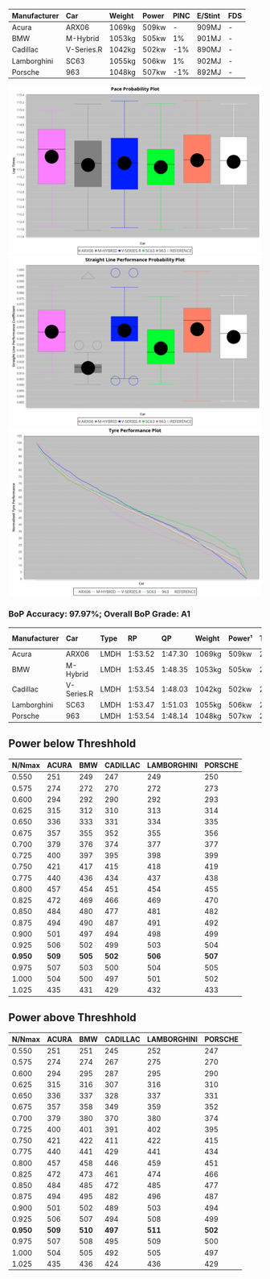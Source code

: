 |Manufacturer|Car|Weight|Power|PINC|E/Stint|FDS|
|:-|:-|:-|:-|:-|:-|:-|
|Acura|ARX06|1069kg|509kw|-|909MJ|-|
|BMW|M-Hybrid|1053kg|505kw|1%|901MJ|-|
|Cadillac|V-Series.R|1042kg|502kw|-1%|890MJ|-|
|Lamborghini|SC63|1055kg|506kw|1%|902MJ|-|
|Porsche|963|1048kg|507kw|-1%|892MJ|-|

![PACECHART](./IMG/ACOMETHOD.png)
![STRAIGHTLINEPERFORMANCECHART](./IMG/ACOMETHOD_sp.png)
![TYREPERFORMANCECHART](./IMG/ACOMETHOD_tw.png)

### BoP Accuracy: 97.97%; Overall BoP Grade: A1
|Manufacturer|Car|Type|RP|QP|Weight|Power¹|Threshhold|PINC|Power²|E/Stint|AVG Vmax|FDS|RDLC|L/Stint|BOP-Grade|ModelAccuracy|ModelPoints|Match%|
|:-|:-|:-|:-|:-|:-|:-|:-|:-|:-|:-|:-|:-|:-|:-|:-|:-|:-|:-|
|Acura|ARX06|LMDH|1:53.52|1:47.30|1069kg|509kw|210.0kph|-|509kw|909MJ|277.60kph|-|0.99|30|~A1|100.00%|995|96.84%|
|BMW|M-Hybrid|LMDH|1:53.45|1:48.35|1053kg|505kw|210.0kph|1%|510kw|901MJ|274.46kph|-|1.01|30|~A1|96.62%|1656|98.39%|
|Cadillac|V-Series.R|LMDH|1:53.54|1:48.03|1042kg|502kw|210.0kph|-1%|497kw|890MJ|277.53kph|-|1.02|30|~A1|90.68%|2081|99.58%|
|Lamborghini|SC63|LMDH|1:53.47|1:51.03|1055kg|506kw|210.0kph|1%|511kw|902MJ|275.98kph|-|1.04|30|~A1|92.15%|399|95.05%|
|Porsche|963|LMDH|1:53.54|1:48.14|1048kg|507kw|210.0kph|-1%|502kw|892MJ|278.25kph|-|1.01|30|~A1|95.67%|5902|100.00%|

## Power below Threshhold
|N/Nmax|ACURA|BMW|CADILLAC|LAMBORGHINI|PORSCHE|
|:-|:-|:-|:-|:-|:-|
|0.550|251|249|247|249|250|
|0.575|274|272|270|272|273|
|0.600|294|292|290|292|293|
|0.625|315|312|310|313|314|
|0.650|336|333|331|334|335|
|0.675|357|355|352|355|356|
|0.700|379|376|374|377|377|
|0.725|400|397|395|398|399|
|0.750|421|417|415|418|419|
|0.775|440|436|434|437|438|
|0.800|457|454|451|454|455|
|0.825|472|469|466|469|470|
|0.850|484|480|477|481|482|
|0.875|494|490|487|491|492|
|0.900|501|497|494|498|499|
|0.925|506|502|499|503|504|
|**0.950**|**509**|**505**|**502**|**506**|**507**|
|0.975|507|503|500|504|505|
|1.000|504|500|497|501|502|
|1.025|435|431|429|432|433|

## Power above Threshhold
|N/Nmax|ACURA|BMW|CADILLAC|LAMBORGHINI|PORSCHE|
|:-|:-|:-|:-|:-|:-|
|0.550|251|251|245|252|247|
|0.575|274|274|267|275|270|
|0.600|294|295|287|295|290|
|0.625|315|316|307|316|310|
|0.650|336|337|328|337|331|
|0.675|357|358|349|359|352|
|0.700|379|380|370|380|374|
|0.725|400|401|391|402|395|
|0.750|421|422|411|422|415|
|0.775|440|441|429|441|434|
|0.800|457|458|446|459|451|
|0.825|472|473|461|474|466|
|0.850|484|485|472|485|477|
|0.875|494|495|482|496|487|
|0.900|501|502|489|503|494|
|0.925|506|507|494|508|499|
|**0.950**|**509**|**510**|**497**|**511**|**502**|
|0.975|507|508|495|509|500|
|1.000|504|505|492|505|497|
|1.025|435|436|424|436|429|
